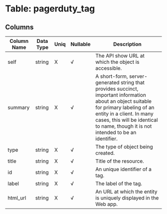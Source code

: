 # Table: pagerduty_tag

## Columns 

|  Column Name   |  Data Type  | Uniq | Nullable | Description | 
|  ----  | ----  | ----  | ----  | ---- | 
| self | string | X | √ | The API show URL at which the object is accessible. | 
| summary | string | X | √ | A short-form, server-generated string that provides succinct, important information about an object suitable for primary labeling of an entity in a client. In many cases, this will be identical to name, though it is not intended to be an identifier. | 
| type | string | X | √ | The type of object being created. | 
| title | string | X | √ | Title of the resource. | 
| id | string | X | √ | An unique identifier of a tag. | 
| label | string | X | √ | The label of the tag. | 
| html_url | string | X | √ | An URL at which the entity is uniquely displayed in the Web app. | 


